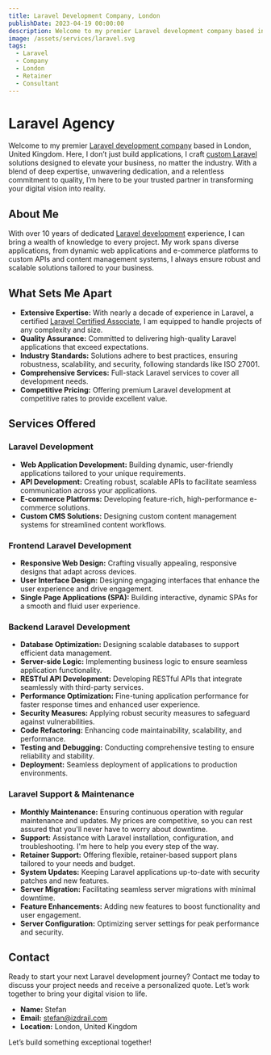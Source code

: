 ```yaml
---
title: Laravel Development Company, London
publishDate: 2023-04-19 00:00:00
description: Welcome to my premier Laravel development company based in London, UK. I specialize in delivering top-notch Laravel solutions tailored to meet the unique needs of businesses across various industries.
image: /assets/services/laravel.svg
tags:
  - Laravel
  - Company
  - London
  - Retainer
  - Consultant
---
```


# Laravel Agency

Welcome to my premier [Laravel development company](https://izdrail.com) based in London, United Kingdom.
Here, I don’t just build applications, I craft [custom Laravel](https://izdrail.com) solutions designed to elevate your business, no matter the industry. 
With a blend of deep expertise, unwavering dedication, and a relentless commitment to quality, I’m here to be your trusted partner in transforming your digital vision into reality.


## About Me

With over 10 years of dedicated [Laravel development](https://izdrail.com/services/laravel) experience, I can bring a wealth of knowledge to every project. 
My work spans diverse applications, from dynamic web applications and e-commerce platforms to custom APIs and content management systems, I always ensure robust and scalable solutions tailored to your business.

## What Sets Me Apart

- **Extensive Expertise:** With nearly a decade of experience in Laravel, a certified [Laravel Certified Associate](https://laravel.com/), I am equipped to handle projects of any complexity and size.
- **Quality Assurance:** Committed to delivering high-quality Laravel applications that exceed expectations.
- **Industry Standards:** Solutions adhere to best practices, ensuring robustness, scalability, and security, following standards like ISO 27001.
- **Comprehensive Services:** Full-stack Laravel services to cover all development needs.
- **Competitive Pricing:** Offering premium Laravel development at competitive rates to provide excellent value.

## Services Offered

### Laravel Development

- **Web Application Development:** Building dynamic, user-friendly applications tailored to your unique requirements.
- **API Development:** Creating robust, scalable APIs to facilitate seamless communication across your applications.
- **E-commerce Platforms:** Developing feature-rich, high-performance e-commerce solutions.
- **Custom CMS Solutions:** Designing custom content management systems for streamlined content workflows.

### Frontend Laravel Development

- **Responsive Web Design:** Crafting visually appealing, responsive designs that adapt across devices.
- **User Interface Design:** Designing engaging interfaces that enhance the user experience and drive engagement.
- **Single Page Applications (SPA):** Building interactive, dynamic SPAs for a smooth and fluid user experience.

### Backend Laravel Development

- **Database Optimization:** Designing scalable databases to support efficient data management.
- **Server-side Logic:** Implementing business logic to ensure seamless application functionality.
- **RESTful API Development:** Developing RESTful APIs that integrate seamlessly with third-party services.
- **Performance Optimization:** Fine-tuning application performance for faster response times and enhanced user experience.
- **Security Measures:** Applying robust security measures to safeguard against vulnerabilities.
- **Code Refactoring:** Enhancing code maintainability, scalability, and performance.
- **Testing and Debugging:** Conducting comprehensive testing to ensure reliability and stability.
- **Deployment:** Seamless deployment of applications to production environments.

### Laravel Support & Maintenance

- **Monthly Maintenance:** Ensuring continuous operation with regular maintenance and updates. My prices are competitive, so you can rest assured that you'll never have to worry about downtime.
- **Support:** Assistance with Laravel installation, configuration, and troubleshooting. I'm here to help you every step of the way.
- **Retainer Support:** Offering flexible, retainer-based support plans tailored to your needs and budget.
- **System Updates:** Keeping Laravel applications up-to-date with security patches and new features.
- **Server Migration:** Facilitating seamless server migrations with minimal downtime.
- **Feature Enhancements:** Adding new features to boost functionality and user engagement.
- **Server Configuration:** Optimizing server settings for peak performance and security.

## Contact

Ready to start your next Laravel development journey? Contact me today to discuss your project needs and receive a personalized quote. Let’s work together to bring your digital vision to life.

- **Name:** Stefan
- **Email:** stefan@izdrail.com
- **Location:** London, United Kingdom

Let’s build something exceptional together!
